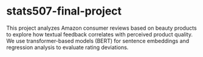 # stats507-final-project
This project analyzes Amazon consumer reviews based on beauty products to explore how textual feedback correlates with perceived product quality. We use transformer-based models (BERT) for sentence embeddings and regression analysis to evaluate rating deviations.
